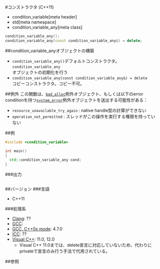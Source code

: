#コンストラクタ (C++11)
* condition_variable[meta header]
* std[meta namespace]
* condition_variable_any[meta class]

```cpp
condition_variable_any();
condition_variable_any(const condition_variable_any&) = delete;
```

##condition_variable_anyオブジェクトの構築
- `condition_variable_any()`デフォルトコンストラクタ。`condition_variable_any`<br/>オブジェクトの初期化を行う
- `condition_variable_any(const condition_variable_any&) = delete`<br/>コピーコンストラクタ。コピー不可。


##例外
この関数は、[`bad_alloc`](/reference/new/bad_alloc.md)例外オブジェクト、もしくは以下のerror conditionを持つ[`system_error`](/reference/system_error/system_error.md)例外オブジェクトを送出する可能性がある：
- `resource_unavailable_try_again` : native handle型の計算ができない
- `operation_not_permitted` : スレッドがこの操作を実行する権限を持っていない


##例
```cpp
#include <condition_variable>

int main()
{
  std::condition_variable_any cond;
}
```

###出力
```
```

##バージョン
###言語
- C++11

###処理系
- [Clang](/implementation.md#clang): ??
- [GCC](/implementation.md#gcc): 
- [GCC, C++0x mode](/implementation.md#gcc): 4.7.0
- [ICC](/implementation.md#icc): ??
- [Visual C++](/implementation.md#visual_cpp): 11.0, 12.0
	- Visual C++ 11.0までは、delete宣言に対応していないため、代わりにprivateで宣言のみ行う手法で代用されている。


##参照


